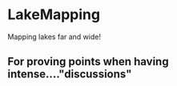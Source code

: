 # LakeMapping
Mapping lakes far and wide!

## For proving points when having intense...."discussions"
